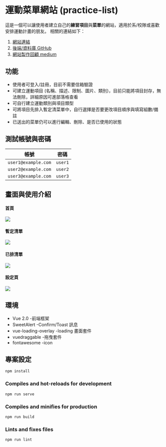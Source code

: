 # 運動菜單網站 (practice-list)

這是一個可以讓使用者建立自己的**練習項目**與**菜單**的網站，適用於系/校隊或喜歡安排運動計畫的朋友。
相關的連結如下：

1. [網站連結](https://wanglala5131.github.io/practice-list-vue/)
2. [後端/資料庫 GitHub](https://github.com/wanglala5131/practice-lists)
3. [網站製作回顧 medium](https://sue4100035045.medium.com/%E9%81%8B%E5%8B%95%E8%8F%9C%E5%96%AE%E7%B6%B2%E7%AB%99-practice-list-%E5%9B%9E%E9%A1%A7-eaf577fe5b30)

## 功能

- 使用者可登入/註冊，目前不需要信箱驗證
- 可建立運動項目 (名稱、描述、限制、圖片、類別)，目前只能將項目封存，無法刪除，詳細原因可進部落格查看
- 可自行建立運動類別與項目類型
- 可將項目先排入暫定清菜單中，自行選擇是否要更改項目順序與填寫組數/備註
- 已送出的菜單仍可以進行編輯、刪除、是否已使用的狀態

## 測試帳號與密碼

| 帳號                | 密碼    |
| ------------------- | ------- |
| `user1@example.com` | `user1` |
| `user2@example.com` | `user2` |
| `user3@example.com` | `user3` |

## 畫面與使用介紹

#### 首頁

![](https://i.imgur.com/KYWLnhl.png)

#### 暫定清單

![](https://i.imgur.com/QJJ8C57.png)

#### 已排清單

![](https://i.imgur.com/4RkB9hu.png)

#### 設定頁

![](https://i.imgur.com/evT1yOo.png)

## 環境

- Vue 2.0 -前端框架
- SweetAlert -Confirm/Toast 訊息
- vue-loading-overlay -loading 畫面套件
- vuedraggable -拖曳套件
- fontawesome -icon

## 專案設定

```
npm install
```

### Compiles and hot-reloads for development

```
npm run serve
```

### Compiles and minifies for production

```
npm run build
```

### Lints and fixes files

```
npm run lint
```
